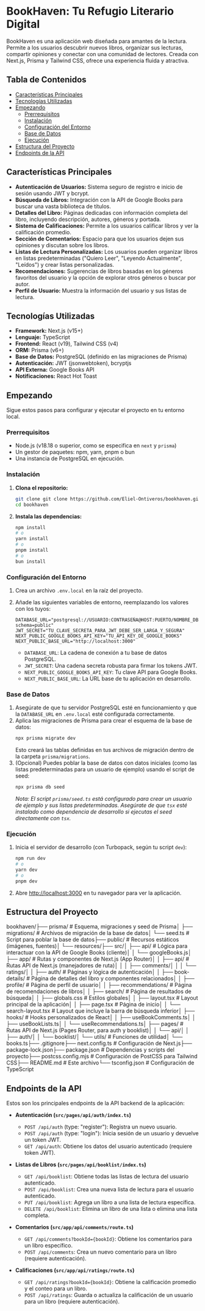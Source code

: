 # BookHaven: Tu Refugio Literario Digital

BookHaven es una aplicación web diseñada para amantes de la lectura. Permite a los usuarios descubrir nuevos libros, organizar sus lecturas, compartir opiniones y conectar con una comunidad de lectores. Creada con Next.js, Prisma y Tailwind CSS, ofrece una experiencia fluida y atractiva.

## Tabla de Contenidos

* [Características Principales](#características-principales)
* [Tecnologías Utilizadas](#tecnologías-utilizadas)
* [Empezando](#empezando)
    * [Prerrequisitos](#prerrequisitos)
    * [Instalación](#instalación)
    * [Configuración del Entorno](#configuración-del-entorno)
    * [Base de Datos](#base-de-datos)
    * [Ejecución](#ejecución)
* [Estructura del Proyecto](#estructura-del-proyecto)
* [Endpoints de la API](#endpoints-de-la-api)

## Características Principales

* **Autenticación de Usuarios:** Sistema seguro de registro e inicio de sesión usando JWT y bcrypt.
* **Búsqueda de Libros:** Integración con la API de Google Books para buscar una vasta biblioteca de títulos.
* **Detalles del Libro:** Páginas dedicadas con información completa del libro, incluyendo descripción, autores, géneros y portada.
* **Sistema de Calificaciones:** Permite a los usuarios calificar libros y ver la calificación promedio.
* **Sección de Comentarios:** Espacio para que los usuarios dejen sus opiniones y discutan sobre los libros.
* **Listas de Lectura Personalizadas:** Los usuarios pueden organizar libros en listas predeterminadas ("Quiero Leer", "Leyendo Actualmente", "Leídos") y crear listas personalizadas.
* **Recomendaciones:** Sugerencias de libros basadas en los géneros favoritos del usuario y la opción de explorar otros géneros o buscar por autor.
* **Perfil de Usuario:** Muestra la información del usuario y sus listas de lectura.

## Tecnologías Utilizadas

* **Framework:** Next.js (v15+)
* **Lenguaje:** TypeScript
* **Frontend:** React (v19), Tailwind CSS (v4)
* **ORM:** Prisma (v6+)
* **Base de Datos:** PostgreSQL (definido en las migraciones de Prisma)
* **Autenticación:** JWT (jsonwebtoken), bcryptjs
* **API Externa:** Google Books API
* **Notificaciones:** React Hot Toast

## Empezando

Sigue estos pasos para configurar y ejecutar el proyecto en tu entorno local.

### Prerrequisitos

* Node.js (v18.18 o superior, como se especifica en `next` y `prisma`)
* Un gestor de paquetes: npm, yarn, pnpm o bun
* Una instancia de PostgreSQL en ejecución.

### Instalación

1.  **Clona el repositorio:**
    ```bash
    git clone git clone https://github.com/Eliel-Ontiveros/bookhaven.git
    cd bookhaven
    ```
2.  **Instala las dependencias:**
    ```bash
    npm install
    # o
    yarn install
    # o
    pnpm install
    # o
    bun install
    ```

### Configuración del Entorno

1.  Crea un archivo `.env.local` en la raíz del proyecto.
2.  Añade las siguientes variables de entorno, reemplazando los valores con los tuyos:

    ```env
    DATABASE_URL="postgresql://USUARIO:CONTRASEÑA@HOST:PUERTO/NOMBRE_DB?schema=public"
    JWT_SECRET="TU_CLAVE_SECRETA_PARA_JWT_DEBE_SER_LARGA_Y_SEGURA"
    NEXT_PUBLIC_GOOGLE_BOOKS_API_KEY="TU_API_KEY_DE_GOOGLE_BOOKS"
    NEXT_PUBLIC_BASE_URL="http://localhost:3000"
    ```
    * `DATABASE_URL`: La cadena de conexión a tu base de datos PostgreSQL.
    * `JWT_SECRET`: Una cadena secreta robusta para firmar los tokens JWT.
    * `NEXT_PUBLIC_GOOGLE_BOOKS_API_KEY`: Tu clave API para Google Books.
    * `NEXT_PUBLIC_BASE_URL`: La URL base de tu aplicación en desarrollo.

### Base de Datos

1.  Asegúrate de que tu servidor PostgreSQL esté en funcionamiento y que la `DATABASE_URL` en `.env.local` esté configurada correctamente.
2.  Aplica las migraciones de Prisma para crear el esquema de la base de datos:
    ```bash
    npx prisma migrate dev
    ```
    Esto creará las tablas definidas en tus archivos de migración dentro de la carpeta `prisma/migrations`.
3.  (Opcional) Puedes poblar la base de datos con datos iniciales (como las listas predeterminadas para un usuario de ejemplo) usando el script de seed:
    ```bash
    npx prisma db seed
    ```
    *Nota: El script `prisma/seed.ts` está configurado para crear un usuario de ejemplo y sus listas predeterminadas. Asegúrate de que `tsx` esté instalado como dependencia de desarrollo si ejecutas el seed directamente con `tsx`.*

### Ejecución

1.  Inicia el servidor de desarrollo (con Turbopack, según tu script `dev`):
    ```bash
    npm run dev
    # o
    yarn dev
    # o
    pnpm dev
    ```
2.  Abre [http://localhost:3000](http://localhost:3000) en tu navegador para ver la aplicación.

## Estructura del Proyecto

bookhaven/├── prisma/                 # Esquema, migraciones y seed de Prisma│   ├── migrations/         # Archivos de migración de la base de datos│   └── seed.ts             # Script para poblar la base de datos├── public/                 # Recursos estáticos (imágenes, fuentes)│   └── resources/├── src/│   ├── api/                # Lógica para interactuar con la API de Google Books (cliente)│   │   └── googleBooks.js│   ├── app/                # Rutas y componentes de Next.js (App Router)│   │   ├── api/            # Rutas API de Next.js (manejadores de ruta)│   │   │   ├── comments/│   │   │   └── ratings/│   │   ├── auth/           # Páginas y lógica de autenticación│   │   ├── book-details/   # Página de detalles del libro y componentes relacionados│   │   ├── profile/        # Página de perfil de usuario│   │   ├── recommendations/ # Página de recomendaciones de libros│   │   ├── search/         # Página de resultados de búsqueda│   │   ├── globals.css     # Estilos globales│   │   ├── layout.tsx      # Layout principal de la aplicación│   │   ├── page.tsx        # Página de inicio│   │   └── search-layout.tsx # Layout que incluye la barra de búsqueda inferior│   ├── hooks/              # Hooks personalizados de React│   │   ├── useBookComments.ts│   │   ├── useBookLists.ts│   │   └── useRecommendations.ts│   ├── pages/              # Rutas API de Next.js (Pages Router, para auth y booklist)│   │   └── api/│   │       ├── auth/│   │       └── booklist/│   └── utils/              # Funciones de utilidad│       └── books.ts├── .gitignore├── next.config.ts          # Configuración de Next.js├── package-lock.json├── package.json            # Dependencias y scripts del proyecto├── postcss.config.mjs      # Configuración de PostCSS para Tailwind CSS├── README.md               # Este archivo└── tsconfig.json           # Configuración de TypeScript
## Endpoints de la API

Estos son los principales endpoints de la API backend de la aplicación:

* **Autenticación (`src/pages/api/auth/index.ts`)**
    * `POST /api/auth` (type: "register"): Registra un nuevo usuario.
    * `POST /api/auth` (type: "login"): Inicia sesión de un usuario y devuelve un token JWT.
    * `GET /api/auth`: Obtiene los datos del usuario autenticado (requiere token JWT).

* **Listas de Libros (`src/pages/api/booklist/index.ts`)**
    * `GET /api/booklist`: Obtiene todas las listas de lectura del usuario autenticado.
    * `POST /api/booklist`: Crea una nueva lista de lectura para el usuario autenticado.
    * `PUT /api/booklist`: Agrega un libro a una lista de lectura específica.
    * `DELETE /api/booklist`: Elimina un libro de una lista o elimina una lista completa.

* **Comentarios (`src/app/api/comments/route.ts`)**
    * `GET /api/comments?bookId={bookId}`: Obtiene los comentarios para un libro específico.
    * `POST /api/comments`: Crea un nuevo comentario para un libro (requiere autenticación).

* **Calificaciones (`src/app/api/ratings/route.ts`)**
    * `GET /api/ratings?bookId={bookId}`: Obtiene la calificación promedio y el conteo para un libro.
    * `POST /api/ratings`: Guarda o actualiza la calificación de un usuario para un libro (requiere autenticación).
